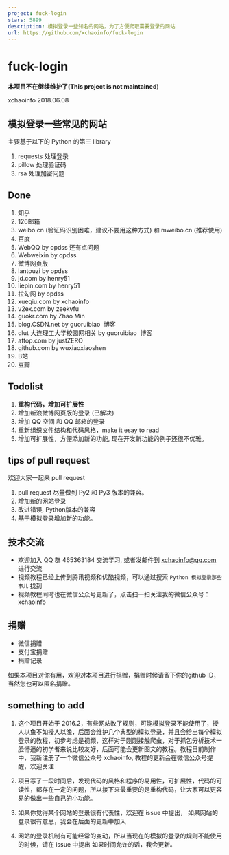 ```yaml
---
project: fuck-login
stars: 5899
description: 模拟登录一些知名的网站，为了方便爬取需要登录的网站
url: https://github.com/xchaoinfo/fuck-login
---
```


fuck-login
==========

**本项目不在继续维护了(This project is not maintained)**

xchaoinfo 2018.06.08

模拟登录一些常见的网站
-----------

主要基于以下的 Python 的第三 library

1.  requests 处理登录
2.  pillow 处理验证码
3.  rsa 处理加密问题

Done
----

1.  知乎
2.  126邮箱
3.  weibo.cn (验证码识别困难，建议不要用这种方式) 和 mweibo.cn (推荐使用)
4.  百度
5.  WebQQ by opdss 还有点问题
6.  Webweixin by opdss
7.  微博网页版
8.  lantouzi by opdss
9.  jd.com by henry51
10.  liepin.com by henry51
11.  拉勾网 by opdss
12.  xueqiu.com by xchaoinfo
13.  v2ex.com by zeekvfu
14.  guokr.com by Zhao Min
15.  blog.CSDN.net by guoruibiao  博客
16.  dlut 大连理工大学校园网相关 by guoruibiao  博客
17.  attop.com by justZERO
18.  github.com by wuxiaoxiaoshen
19.  B站
20.  豆瓣

Todolist
--------

1.  **重构代码，增加可扩展性**
2.  增加新浪微博网页版的登录 (已解决)
3.  增加 QQ 空间 和 QQ 邮箱的登录
4.  重新组织文件结构和代码风格，make it esay to read
5.  增加可扩展性，方便添加新的功能, 现在开发新功能的例子还很不优雅。

tips of pull request
--------------------

欢迎大家一起来 pull request

1.  pull request 尽量做到 Py2 和 Py3 版本的兼容。
2.  增加新的网站登录
3.  改进错误, Python版本的兼容
4.  基于模拟登录增加新的功能。

技术交流
----

-   欢迎加入 QQ 群 465363184 交流学习, 或者发邮件到 xchaoinfo@qq.com 进行交流
-   视频教程已经上传到腾讯视频和优酷视频，可以通过搜索 `Python 模拟登录那些事儿` 找到
-   视频教程同时也在微信公众号更新了，点击扫一扫关注我的微信公众号：xchaoinfo

捐赠
--

-   微信捐赠
-   支付宝捐赠
-   捐赠记录

如果本项目对你有用，欢迎对本项目进行捐赠，捐赠时候请留下你的github ID，当然您也可以匿名捐赠。

something to add
----------------

1.  这个项目开始于 2016.2，有些网站改了规则，可能模拟登录不能使用了，授人以鱼不如授人以渔，后面会维护几个典型的模拟登录，并且会给出每个模拟登录的教程，初步考虑是视频，这样对于刚刚接触爬虫，对于抓包分析技术一脸懵逼的初学者来说比较友好，后面可能会更新图文的教程。教程目前制作中，我新注册了一个微信公众号 xchaoinfo, 教程的更新会在微信公众号提醒，欢迎关注
    
2.  项目写了一段时间后，发现代码的风格和程序的易用性，可扩展性，代码的可读性，都存在一定的问题，所以接下来最重要的是重构代码，让大家可以更容易的做出一些自己的小功能。
    
3.  如果你觉得某个网站的登录很有代表性，欢迎在 issue 中提出， 如果网站的登录很有意思，我会在后面的更新中加入
    
4.  网站的登录机制有可能经常的变动，所以当现在的模拟的登录的规则不能使用的时候，请在 issue 中提出 如果时间允许的话，我会更新。
